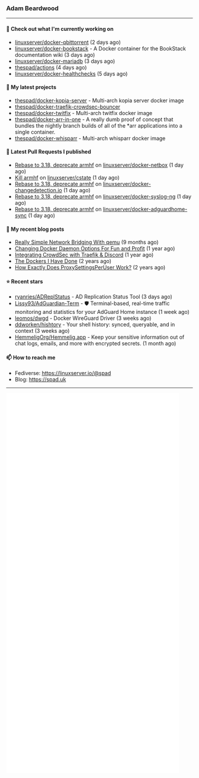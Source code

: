 ### Adam Beardwood
---
#### 👷 Check out what I'm currently working on

- [linuxserver/docker-qbittorrent](https://github.com/linuxserver/docker-qbittorrent) (2 days ago)
- [linuxserver/docker-bookstack](https://github.com/linuxserver/docker-bookstack) - A Docker container for the BookStack documentation wiki (3 days ago)
- [linuxserver/docker-mariadb](https://github.com/linuxserver/docker-mariadb) (3 days ago)
- [thespad/actions](https://github.com/thespad/actions) (4 days ago)
- [linuxserver/docker-healthchecks](https://github.com/linuxserver/docker-healthchecks) (5 days ago)

#### 🌱 My latest projects

- [thespad/docker-kopia-server](https://github.com/thespad/docker-kopia-server) - Multi-arch kopia server docker image 
- [thespad/docker-traefik-crowdsec-bouncer](https://github.com/thespad/docker-traefik-crowdsec-bouncer)
- [thespad/docker-twitfix](https://github.com/thespad/docker-twitfix) - Multi-arch twitfix docker image
- [thespad/docker-arr-in-one](https://github.com/thespad/docker-arr-in-one) - A really dumb proof of concept that bundles the nightly branch builds of all of the *arr applications into a single container.
- [thespad/docker-whisparr](https://github.com/thespad/docker-whisparr) - Multi-arch whisparr docker image

#### 🔨 Latest Pull Requests I published

- [Rebase to 3.18, deprecate armhf](https://github.com/linuxserver/docker-netbox/pull/48) on [linuxserver/docker-netbox](https://github.com/linuxserver/docker-netbox) (1 day ago)
- [Kill armhf](https://github.com/linuxserver/cstate/pull/165) on [linuxserver/cstate](https://github.com/linuxserver/cstate) (1 day ago)
- [Rebase to 3.18, deprecate armhf](https://github.com/linuxserver/docker-changedetection.io/pull/11) on [linuxserver/docker-changedetection.io](https://github.com/linuxserver/docker-changedetection.io) (1 day ago)
- [Rebase to 3.18, deprecate armhf](https://github.com/linuxserver/docker-syslog-ng/pull/17) on [linuxserver/docker-syslog-ng](https://github.com/linuxserver/docker-syslog-ng) (1 day ago)
- [Rebase to 3.18, deprecate armhf](https://github.com/linuxserver/docker-adguardhome-sync/pull/8) on [linuxserver/docker-adguardhome-sync](https://github.com/linuxserver/docker-adguardhome-sync) (1 day ago)

#### 📜 My recent blog posts

- [Really Simple Network Bridging With qemu](https://spad.uk/really-simple-network-bridging-with-qemu/) (9 months ago)
- [Changing Docker Daemon Options For Fun and Profit](https://spad.uk/changing-docker-daemon-options-for-fun-and-profit/) (1 year ago)
- [Integrating CrowdSec with Traefik &amp; Discord](https://spad.uk/integrating-crowdsec-with-traefik-discord/) (1 year ago)
- [The Dockers I Have Done](https://spad.uk/the-dockers-ive-done/) (2 years ago)
- [How Exactly Does ProxySettingsPerUser Work?](https://spad.uk/how-does-proxysettingsperuser-work/) (2 years ago)

#### ⭐ Recent stars

- [ryanries/ADReplStatus](https://github.com/ryanries/ADReplStatus) - AD Replication Status Tool (3 days ago)
- [Lissy93/AdGuardian-Term](https://github.com/Lissy93/AdGuardian-Term) - 🛡️ Terminal-based, real-time traffic monitoring and statistics for your AdGuard Home instance (1 week ago)
- [leomos/dwgd](https://github.com/leomos/dwgd) - Docker WireGuard Driver (3 weeks ago)
- [ddworken/hishtory](https://github.com/ddworken/hishtory) - Your shell history: synced, queryable, and in context (3 weeks ago)
- [HemmeligOrg/Hemmelig.app](https://github.com/HemmeligOrg/Hemmelig.app) - Keep your sensitive information out of chat logs, emails, and more with encrypted secrets. (1 month ago)

#### 📫 How to reach me
- Fediverse: https://linuxserver.io/@spad
- Blog: https://spad.uk
---
<img src="https://raw.githubusercontent.com/thespad/thespad/main/github-metrics.svg">
